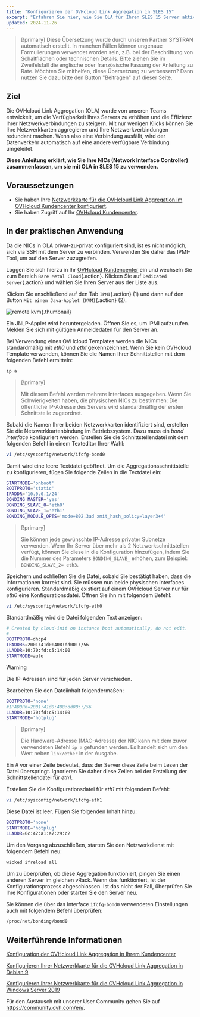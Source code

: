 ```yaml
---
title: "Konfigurieren der OVHcloud Link Aggregation in SLES 15"
excerpt: "Erfahren Sie hier, wie Sie OLA für Ihren SLES 15 Server aktivieren"
updated: 2024-11-26
---
```


> [!primary]
> Diese Übersetzung wurde durch unseren Partner SYSTRAN automatisch erstellt. In manchen Fällen können ungenaue Formulierungen verwendet worden sein, z.B. bei der Beschriftung von Schaltflächen oder technischen Details. Bitte ziehen Sie im Zweifelsfall die englische oder französische Fassung der Anleitung zu Rate. Möchten Sie mithelfen, diese Übersetzung zu verbessern? Dann nutzen Sie dazu bitte den Button "Beitragen" auf dieser Seite.
>

## Ziel

Die OVHcloud Link Aggregation (OLA) wurde von unseren Teams entwickelt, um die Verfügbarkeit Ihres Servers zu erhöhen und die Effizienz Ihrer Netzwerkverbindungen zu steigern. Mit nur wenigen Klicks können Sie Ihre Netzwerkkarten aggregieren und Ihre Netzwerkverbindungen redundant machen. Wenn also eine Verbindung ausfällt, wird der Datenverkehr automatisch auf eine andere verfügbare Verbindung umgeleitet.<br>

**Diese Anleitung erklärt, wie Sie Ihre NICs (Network Interface Controller) zusammenfassen, um sie mit OLA in SLES 15 zu verwenden.**

## Voraussetzungen

- Sie haben Ihre [Netzwerkkarte für die OVHcloud Link Aggregation im OVHcloud Kundencenter konfiguriert](/pages/bare_metal_cloud/dedicated_servers/ola-enable-manager).
- Sie haben Zugriff auf Ihr [OVHcloud Kundencenter](/links/manager).

## In der praktischen Anwendung

Da die NICs in OLA privat-zu-privat konfiguriert sind, ist es nicht möglich, sich via SSH mit dem Server zu verbinden. Verwenden Sie daher das IPMI-Tool, um auf den Server zuzugreifen.

Loggen Sie sich hierzu in Ihr [OVHcloud Kundencenter](/links/manager) ein und wechseln Sie zum Bereich `Bare Metal Cloud`{.action}. Klicken Sie auf `Dedicated Server`{.action} und wählen Sie Ihren Server aus der Liste aus.

Klicken Sie anschließend auf den Tab `IPMI`{.action} (1) und dann auf den Button `Mit einem Java-Applet (KVM)`{.action} (2).

![remote kvm](images/remote_kvm2022.png){.thumbnail}

Ein JNLP-Applet wird heruntergeladen. Öffnen Sie es, um IPMI aufzurufen. Melden Sie sich mit gültigen Anmeldedaten für den Server an.

Bei Verwendung eines OVHcloud Templates werden die NICs standardmäßig mit *eth0* und *eth1* gekennzeichnet. Wenn Sie kein OVHcloud Template verwenden, können Sie die Namen Ihrer Schnittstellen mit dem folgenden Befehl ermitteln:

```bash
ip a
```

> [!primary]
>
> Mit diesem Befehl werden mehrere Interfaces ausgegeben. Wenn Sie Schwierigkeiten haben, die physischen NICs zu bestimmen: Die öffentliche IP-Adresse des Servers wird standardmäßig der ersten Schnittstelle zugeordnet.
>

Sobald die Namen Ihrer beiden Netzwerkkarten identifiziert sind, erstellen Sie die Netzwerkkartenbindung im Betriebssystem. Dazu muss ein *bond interface* konfiguriert werden. Erstellen Sie die Schnittstellendatei mit dem folgenden Befehl in einem Texteditor Ihrer Wahl:

```bash
vi /etc/sysconfig/network/ifcfg-bond0
```

Damit wird eine leere Textdatei geöffnet. Um die Aggregationsschnittstelle zu konfigurieren, fügen Sie folgende Zeilen in die Textdatei ein:

```bash
STARTMODE='onboot'
BOOTPROTO='static'
IPADDR='10.0.0.1/24'
BONDING_MASTER='yes'
BONDING_SLAVE_0='eth0'
BONDING_SLAVE_1='eth1'
BONDING_MODULE_OPTS='mode=802.3ad xmit_hash_policy=layer3+4'
```

> [!primary]
>
> Sie können jede gewünschte IP-Adresse privater Subnetze verwenden.
> Wenn Ihr Server über mehr als 2 Netzwerkschnittstellen verfügt, können Sie diese in die Konfiguration hinzufügen, indem Sie die Nummer des Parameters `BONDING_SLAVE_` erhöhen, zum Beispiel: `BONDING_SLAVE_2= eth3`.
>

Speichern und schließen Sie die Datei, sobald Sie bestätigt haben, dass die Informationen korrekt sind. Sie müssen nun beide physischen Interfaces konfigurieren. Standardmäßig existiert auf einem OVHcloud Server nur für *eth0* eine Konfigurationsdatei. Öffnen Sie ihn mit folgendem Befehl:

```bash
vi /etc/sysconfig/network/ifcfg-eth0
```

Standardmäßig wird die Datei folgenden Text anzeigen:

```bash
# Created by cloud-init on instance boot automatically, do not edit.
#
BOOTPROTO=dhcp4
IPADDR6=2001:41d0:408:dd00::/56
LLADDR=10:70:fd:c5:14:00
STARTMODE=auto
```

> [!warning]
>
> Die IP-Adressen sind für jeden Server verschieden.
>

Bearbeiten Sie den Dateiinhalt folgendermaßen:

```bash
BOOTPROTO='none'
#IPADDR6=2001:41d0:408:dd00::/56
LLADDR=10:70:fd:c5:14:00
STARTMODE='hotplug'
```

> [!primary]
>
> Die Hardware-Adresse (MAC-Adresse) der NIC kann mit dem zuvor verwendeten Befehl `ip a` gefunden werden. Es handelt sich um den Wert neben `link/ether` in der Ausgabe.
>

Ein *#* vor einer Zeile bedeutet, dass der Server diese Zeile beim Lesen der Datei überspringt. Ignorieren Sie daher diese Zeilen bei der Erstellung der Schnittstellendatei für *eth1*.

Erstellen Sie die Konfigurationsdatei für *eth1* mit folgendem Befehl:

```bash
vi /etc/sysconfig/network/ifcfg-eth1
```

Diese Datei ist leer. Fügen Sie folgenden Inhalt hinzu:

```bash
BOOTPROTO='none'
STARTMODE='hotplug'
LLADDR=0c:42:a1:a7:29:c2
```

Um den Vorgang abzuschließen, starten Sie den Netzwerkdienst mit folgendem Befehl neu:

```bash
wicked ifreload all
```

Um zu überprüfen, ob diese Aggregation funktioniert, pingen Sie einen anderen Server im gleichen vRack. Wenn das funktioniert, ist der Konfigurationsprozess abgeschlossen. Ist das nicht der Fall, überprüfen Sie Ihre Konfigurationen oder starten Sie den Server neu.

Sie können die über das Interface `ifcfg-bond0` verwendeten Einstellungen auch mit folgendem Befehl überprüfen:

```bash
/proc/net/bonding/bond0
```

## Weiterführende Informationen

[Konfiguration der OVHcloud Link Aggregation in Ihrem Kundencenter](/pages/bare_metal_cloud/dedicated_servers/ola-enable-manager)

[Konfigurieren Ihrer Netzwerkkarte für die OVHcloud Link Aggregation in Debian 9](/pages/bare_metal_cloud/dedicated_servers/ola-enable-debian9)

[Konfigurieren Ihrer Netzwerkkarte für die OVHcloud Link Aggregation in Windows Server 2019](/pages/bare_metal_cloud/dedicated_servers/ola-enable-w2k19)

Für den Austausch mit unserer User Community gehen Sie auf <https://community.ovh.com/en/>.
